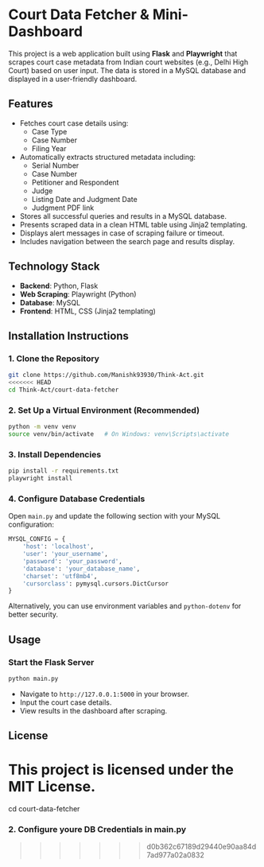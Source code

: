 # Court Data Fetcher & Mini-Dashboard

This project is a web application built using **Flask** and **Playwright** that scrapes court case metadata from Indian court websites (e.g., Delhi High Court) based on user input. The data is stored in a MySQL database and displayed in a user-friendly dashboard.

## Features

- Fetches court case details using:
  - Case Type
  - Case Number
  - Filing Year
- Automatically extracts structured metadata including:
  - Serial Number  
  - Case Number  
  - Petitioner and Respondent  
  - Judge  
  - Listing Date and Judgment Date  
  - Judgment PDF link
- Stores all successful queries and results in a MySQL database.
- Presents scraped data in a clean HTML table using Jinja2 templating.
- Displays alert messages in case of scraping failure or timeout.
- Includes navigation between the search page and results display.

## Technology Stack

- **Backend**: Python, Flask  
- **Web Scraping**: Playwright (Python)  
- **Database**: MySQL  
- **Frontend**: HTML, CSS (Jinja2 templating)

## Installation Instructions

### 1. Clone the Repository
```bash
git clone https://github.com/Manishk93930/Think-Act.git
<<<<<<< HEAD
cd Think-Act/court-data-fetcher
```

### 2. Set Up a Virtual Environment (Recommended)
```bash
python -m venv venv
source venv/bin/activate   # On Windows: venv\Scripts\activate
```

### 3. Install Dependencies
```bash
pip install -r requirements.txt
playwright install
```

### 4. Configure Database Credentials

Open `main.py` and update the following section with your MySQL configuration:

```python
MYSQL_CONFIG = {
    'host': 'localhost',
    'user': 'your_username',
    'password': 'your_password',
    'database': 'your_database_name',
    'charset': 'utf8mb4',
    'cursorclass': pymysql.cursors.DictCursor
}
```

Alternatively, you can use environment variables and `python-dotenv` for better security.

## Usage

### Start the Flask Server
```bash
python main.py
```

- Navigate to `http://127.0.0.1:5000` in your browser.
- Input the court case details.
- View results in the dashboard after scraping.

## License

This project is licensed under the MIT License.
=======
cd court-data-fetcher

### 2. Configure youre DB Credentials in main.py
>>>>>>> d0b362c67189d29440e90aa84d7ad977a02a0832

